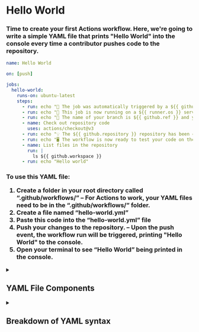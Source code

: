 <h1>Hello World</h1>

<h3>Time to create your first Actions workflow. Here, we're going to write a simple YAML file that prints "Hello World" into the console every time a contributor pushes code to the repository.</h3>

```yml
name: Hello World

on: [push]

jobs:
  hello-world:
    runs-on: ubuntu-latest
    steps:
      - run: echo "🎉 The job was automatically triggered by a ${{ github.event_name }} event."
      - run: echo "🐧 This job is now running on a ${{ runner.os }} server hosted by GitHub!"
      - run: echo "🔎 The name of your branch is ${{ github.ref }} and your repository is ${{ github.repository }}."
      - name: Check out repository code
        uses: actions/checkout@v3
      - run: echo "💡 The ${{ github.repository }} repository has been cloned to the runner."
      - run: echo "🖥️ The workflow is now ready to test your code on the runner."
      - name: List files in the repository
        run: |
          ls ${{ github.workspace }}
      - run: echo "Hello world"
```

<h3>To use this YAML file:

1. Create a folder in your root directory called “.github/workflows/” – For Actions to work, your YAML files need to be in the “.github/workflows/” folder.
2. Create a file named “hello-world.yml”
3. Paste this code into the “hello-world.yml” file
4. Push your changes to the repository. – Upon the push event, the workflow run will be triggered, printing "Hello World" to the console.
5. Open your terminal to see “Hello World” being printed in the console.</h3>

<details>
<summary><h2>YAML File Components</h2></summary>
<br>

## “on:”
<h3>Specifies which events will trigger the workflow. This field can contain one or more trigger events. Trigger events can be anything from a Pull Request to a new issue being created. You can even trigger workflows manually, on a specified schedule, or from an external event happening outside of GitHub (through an API integration).</h3>

## “jobs:”
<h3>Defines a set of tasks to be executed as part of the workflow. Jobs are defined by a key (the name of the job) and the value (the details of the job). In this example, the job will run a single step that uses the echo command to print "Hello World" to the console. You can define multiple jobs in a single workflow, and each job can have multiple steps. Jobs can also depend on other jobs, allowing you to define complex workflows that execute multiple tasks in a specific order.</h3>

## “build:”
<h3>This is the name of that specific job. A job is a named set of steps that define the work that needs to be done as part of a workflow. You can change the name of this job and it will still work.</h3>

## “runs-on:”
<h3>This defines the job’s “runners”. A runner is an execution environment that runs your workflow’s jobs. In this case, it’s the standard 2-core Ubuntu virtual machine hosted by GitHub. We also offer 3-core macOS runners, and various sizes of VMs available for Linux and Windows.. When you create a workflow, you can specify which type of runner the workflow should run on by using the runs-on field in the YAML file.</h3>

## “steps:”
<h3>The value of the "steps" key is a list of objects, where each object defines a single action and its properties. Each task is represented by a "step" and is defined using a “- ” followed by a block of YAML that specifies the task to be performed.</h3>

## “- uses:”
<h3>This is one of the tasks that will be executed as part of the action. In this case, the “uses” field specifies the “actions/checkout” action, version v2. This action is responsible for checking out the code from the repository and making it available to the rest of the workflow. With “uses”, you can reference an open source action from the marketplace, or a defined action in one of your own private or public repositories.</h3>

## “- run:”
<h3>This tells you what command to run. Here, we run the echo command to print "Hello World" to the console. You can run any command that is available on the runner operating system. These could be shell commands, scripts, or executables.

For example, you can use “- run: ls” to list the files in the current directory, “- run: ./my-script.sh” to run a shell script, or - run: python my-script.py to run a Python script.

You can run multiple commands in a single “- run:” step by separating them with “&&”. For example, “- run: command1 && command2” would run command1 followed by command2.

Keep in mind that the “- run:” step will only succeed if the command returns an exit code of 0. If the command returns a non-zero exit code, the step will be considered a failure.</h3>
</details>

<details>
<summary><h2>Breakdown of YAML syntax</h2></summary>
<h3>YAML (short for “Yet Another Markup Language”) is a human-readable data serialization language that is used for storing and transmitting data structures and configurations. It is often used for configuration files, but can also be used for storing data in a serialized form, such as database dumps or log files.

**Some basic rules for YAML syntax in GitHub Actions:**

- Indentation & Spaces: YAML files use indentation to indicate structure, with each level of indentation representing a new level in the hierarchy. You indent with spaces (NOT TABS). In addition, there MUST be spaces between element parts.
[Code block example]
✅ For example, this syntax will work: “Key: Value”
⛔ But this will fail: “Key:Value”. (Because there’s no space after the colon)
- Key-Value Pairs: YAML files use key-value pairs to represent data. The key is on the left side of the colon, and the value is on the right. Here are some examples:
[Code block example]
> - key: value
> - number: 299
> - quoted-string: "some text description"
> - unquoted-string: strings do not have to be quoted, but I recommend using quotes for readability
> - boolean: true
> - keys can have species in them: and so can values
> - null-key-value: null
- Quotes: String values do not need to be quoted, unless they contain special characters or if the value starts with certain characters (such as @, %, or ``). In these cases, single or double quotes can be used to enclose the value.
- Lists & Collections: Lists and collections are represented by a hyphen followed by a space(“- ”) and can contain multiple items. Each item in the list must be indented at the same level.
[Code block example]
- Dictionaries: Dictionaries (also known as maps or associative arrays) are represented by a key followed by a colon and a value, with each key-value pair being indented at the same level.
[Code block example]
- Begin/End document: Defining the start and end of a document is optional. To start a document insert '---' at the top of the document, to end it, insert '...'
Comments: Comments are defined with a hash (“#”) before the comment’s text
[Code block example]
\# this is a comment\<br />
- Key: Value #this another comment

</details>

